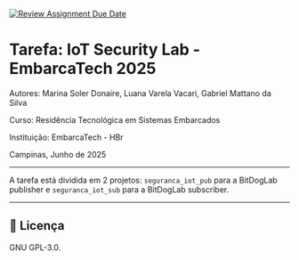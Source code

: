 [![Review Assignment Due Date](https://classroom.github.com/assets/deadline-readme-button-22041afd0340ce965d47ae6ef1cefeee28c7c493a6346c4f15d667ab976d596c.svg)](https://classroom.github.com/a/G8V_0Zaq)

# Tarefa: IoT Security Lab - EmbarcaTech 2025

Autores: Marina Soler Donaire, Luana Varela Vacari, Gabriel Mattano da Silva

Curso: Residência Tecnológica em Sistemas Embarcados

Instituição: EmbarcaTech - HBr

Campinas, Junho de 2025

---

A tarefa está dividida em 2 projetos: `seguranca_iot_pub` para a BitDogLab publisher e `seguranca_iot_sub` para a BitDogLab subscriber.

---

## 📜 Licença
GNU GPL-3.0.
